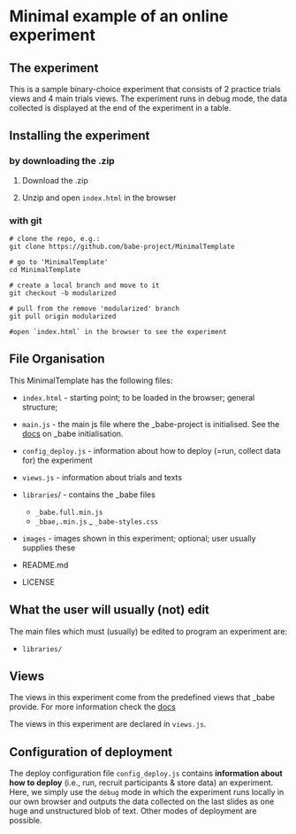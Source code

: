 # Minimal example of an online experiment

## The experiment

This is a sample binary-choice experiment that consists of 2 practice trials views and 4 main trials views. The experiment runs in debug mode, the data collected is displayed at the end of the experiment in a table.


## Installing the experiment

### by downloading the .zip

1. Download the .zip

2. Unzip and open `index.html` in the browser

### with git

```
# clone the repo, e.g.:
git clone https://github.com/babe-project/MinimalTemplate

# go to 'MinimalTemplate'
cd MinimalTemplate

# create a local branch and move to it
git checkout -b modularized

# pull from the remove 'modularized' branch
git pull origin modularized

#open `index.html` in the browser to see the experiment
```

## File Organisation

This MinimalTemplate has the following files:

+ `index.html` - starting point; to be loaded in the browser; general structure;
+ `main.js` - the main js file where the \_babe-project is initialised. See the [docs](https://github.com/babe-project/babe-base#_babe-initialisation) on \_babe initialisation.
+ `config_deploy.js` - information about how to deploy (=run, collect data for) the experiment
+ `views.js` - information about trials and texts

+ `libraries`/ - contains the \_babe files
    + `_babe.full.min.js`
    + `_bbae,.min.js`
    _ `_babe-styles.css`

+ `images` - images shown in this experiment; optional; user usually supplies these

+ README.md
+ LICENSE

## What the user will usually (not) edit

The main files which must (usually) be edited to program an experiment are: 

+ `libraries/`

## Views

The views in this experiment come from the predefined views that \_babe provide. For more information check the [docs](https://github.com/babe-project/babe-base#views-in-_babe)

The views in this experiment are declared in `views.js`.


## Configuration of deployment

The deploy configuration file `config_deploy.js` contains **information about how to deploy** (i.e., run, recruit participants & store data) an experiment. Here, we simply use the `debug` mode in which the experiment runs locally in our own browser and outputs the data collected on the last slides as one huge and unstructured blob of text. Other modes of deployment are possible.
